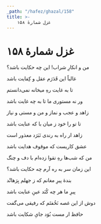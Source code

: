 ```yaml
---
_path: "/hafez/ghazal/158"
title: >-
    غزل شمارهٔ ۱۵۸
---
```

# غزل شمارهٔ ۱۵۸

<div class="b" id="bn1"><div class="m1"><p>من و انکارِ شراب! این چه حکایت باشد؟</p></div>
<div class="m2"><p>غالباً این قَدَرَم عقل و کِفایت باشد</p></div></div>
<div class="b" id="bn2"><div class="m1"><p>تا به غایت رهِ میخانه نمی‌دانستم</p></div>
<div class="m2"><p>ور نه مستوری ما تا به چه غایت باشد</p></div></div>
<div class="b" id="bn3"><div class="m1"><p>زاهد و عجب و نماز و من و مستی و نیاز</p></div>
<div class="m2"><p>تا تو را خود ز میان با که عنایت باشد</p></div></div>
<div class="b" id="bn4"><div class="m1"><p>زاهد ار راه به رندی نَبَرَد معذور است</p></div>
<div class="m2"><p>عشق کاریست که موقوف هدایت باشد</p></div></div>
<div class="b" id="bn5"><div class="m1"><p>من که شب‌ها رهِ تقوا زده‌ام با دف و چنگ</p></div>
<div class="m2"><p>این زمان سر به ره آرم چه حکایت باشد؟</p></div></div>
<div class="b" id="bn6"><div class="m1"><p>بندهٔ پیرِ مغانم که ز جهلم بِرَهانْد</p></div>
<div class="m2"><p>پیرِ ما هر چه کُنَد عینِ عنایت باشد</p></div></div>
<div class="b" id="bn7"><div class="m1"><p>دوش از این غصه نَخُفتَم که رفیقی می‌گفت</p></div>
<div class="m2"><p>حافظ ار مست بُوَد جایِ شکایت باشد</p></div></div>
